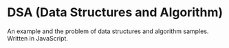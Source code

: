 # DSA (Data Structures and Algorithm)

An example and the problem of data structures and algorithm samples. Written in JavaScript.